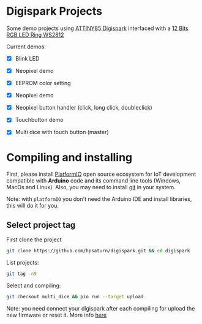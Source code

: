 # Digispark Projects

Some demo projects using [ATTINY85 Digispark](https://www.aliexpress.com/item/32897732904.html) interfaced with a [12 Bits RGB LED Ring WS2812](https://www.aliexpress.com/item/32666384944.html)

Current demos:

- [X] Blink LED 
- [X] Neopixel demo
- [X] EEPROM color setting
- [X] Neopixel demo
- [X] Neopixel button handler (click, long click, doubleclick)
- [X] Touchbutton demo
- [X] Multi dice with touch button (master)


# Compiling and installing

First, please install [PlatformIO](http://platformio.org/) open source ecosystem for IoT development compatible with **Arduino** code and its command line tools (Windows, MacOs and Linux). Also, you may need to install [git](http://git-scm.com/) in your system. 

Note: with `platformIO` you don't need the Arduino IDE and install libraries, this will do it for you.

## Select project tag

First clone the project
``` bash
git clone https://github.com/hpsaturn/digispark.git && cd digispark
```

List projects: 
``` bash
git tag -n9
```

Select and compiling:
``` bash
git checkout multi_dice && pio run --target upload
```

Note: you need connect your digispark after each compiling for upload the new firmware or reset it. More info [here](http://digistump.com/wiki/digispark/tutorials/connectingpro)